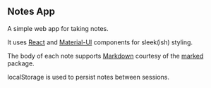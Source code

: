## Notes App

A simple web app for taking notes.

It uses [React](https://reactjs.org/) and [Material-UI](https://material-ui.com/) components for sleek(ish) styling.

The body of each note supports [Markdown](https://www.markdownguide.org/basic-syntax) courtesy of the [marked](https://marked.js.org/#/README.md) package.

localStorage is used to persist notes between sessions.
